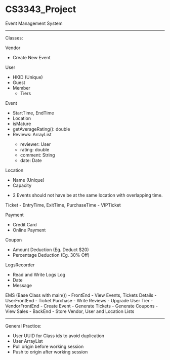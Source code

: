 # CS3343_Project

Event Management System

-------------------------------------------------------

Classes:

Vendor
- Create New Event

User
- HKID (Unique)
- Guest
- Member
	- Tiers

Event
- StartTime, EndTime
- Location
- isMature
- getAverageRating(): double
- Reviews: ArrayList<Review>
	- reviewer: User
	- rating: double
	- comment: String
	- date: Date

Location
- Name (Unique)
- Capacity
* 2 Events should not have be at the same location with overlapping time.
	
Ticket
	- EntryTime, ExitTime, PurchaseTime
	- VIPTicket

Payment
- Credit Card
- Online Payment

Coupon
- Amount Deduction (Eg. Deduct $20)
- Percentage Deduction (Eg. 30% Off)

LogsRecorder
- Read and Write Logs
Log
- Date
- Message

EMS (Base Class with main())
	- FrontEnd
		- View Events, Tickets Details
		- UserFrontEnd
			- Ticket Purchase
			- Write Reviews
			- Upgrade User Tier
		- VendorFrontEnd
			- Create Event
			- Generate Tickets
			- Generate Coupons
			- View Sales
	- BackEnd
		- Store Vendor, User and Location Lists

-------------------------------------------------------

General Practice:

- User UUID for Class ids to avoid duplication
- User ArrayList<T>
- Pull origin before working session
- Push to origin after working session
